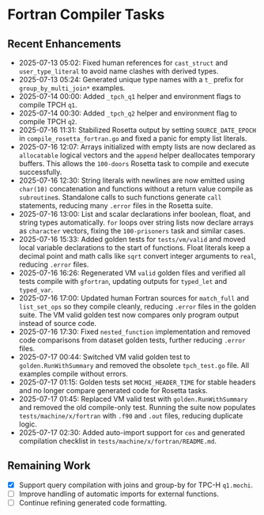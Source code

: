 # Fortran Compiler Tasks

## Recent Enhancements
- 2025-07-13 05:02: Fixed human references for `cast_struct` and `user_type_literal` to avoid name clashes with derived types.
- 2025-07-13 05:24: Generated unique type names with a `t_` prefix for `group_by_multi_join*` examples.
- 2025-07-14 00:00: Added `_tpch_q1` helper and environment flags to compile TPCH `q1`.
- 2025-07-14 00:30: Added `_tpch_q2` helper and environment flag to compile TPCH `q2`.
- 2025-07-16 11:31: Stabilized Rosetta output by setting `SOURCE_DATE_EPOCH` in
  `compile_rosetta_fortran.go` and fixed a panic for empty list literals.
- 2025-07-16 12:07: Arrays initialized with empty lists are now declared as
  `allocatable` logical vectors and the `append` helper deallocates temporary
  buffers. This allows the `100-doors` Rosetta task to compile and execute
  successfully.
- 2025-07-16 12:30: String literals with newlines are now emitted using
  `char(10)` concatenation and functions without a return value compile as
  `subroutine`s. Standalone calls to such functions generate `call` statements,
  reducing many `.error` files in the Rosetta suite.
- 2025-07-16 13:00: List and scalar declarations infer boolean, float, and
  string types automatically. `for` loops over string lists now declare arrays as
  `character` vectors, fixing the `100-prisoners` task and similar cases.
- 2025-07-16 15:33: Added golden tests for `tests/vm/valid` and moved local
  variable declarations to the start of functions. Float literals keep a decimal
  point and math calls like `sqrt` convert integer arguments to `real`, reducing
  `.error` files.
- 2025-07-16 16:26: Regenerated VM `valid` golden files and verified all tests
  compile with `gfortran`, updating outputs for `typed_let` and `typed_var`.
- 2025-07-16 17:00: Updated human Fortran sources for `match_full` and
  `list_set_ops` so they compile cleanly, reducing `.error` files in the
  golden suite. The VM valid golden test now compares only program output
  instead of source code.
- 2025-07-16 17:30: Fixed `nested_function` implementation and removed
  code comparisons from dataset golden tests, further reducing `.error`
  files.
- 2025-07-17 00:44: Switched VM valid golden test to `golden.RunWithSummary`
  and removed the obsolete `tpch_test.go` file. All examples compile
  without errors.
- 2025-07-17 01:15: Golden tests set `MOCHI_HEADER_TIME` for stable headers and
  no longer compare generated code for Rosetta tasks.
- 2025-07-17 01:45: Replaced VM valid test with `golden.RunWithSummary` and
  removed the old compile-only test. Running the suite now populates
  `tests/machine/x/fortran` with `.f90` and `.out` files, reducing duplicate
  logic.
- 2025-07-17 02:30: Added auto-import support for `cos` and generated
  compilation checklist in `tests/machine/x/fortran/README.md`.

## Remaining Work
- [x] Support query compilation with joins and group-by for TPC-H `q1.mochi`.
- [ ] Improve handling of automatic imports for external functions.
- [ ] Continue refining generated code formatting.
